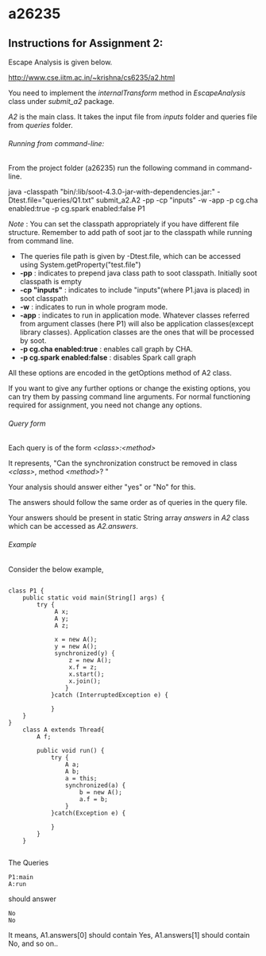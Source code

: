 # a26235
## Instructions for Assignment 2:

Escape Analysis is given below.

http://www.cse.iitm.ac.in/~krishna/cs6235/a2.html

You need to implement the *internalTransform* method in *EscapeAnalysis* class under *submit_a2* package.

 *A2* is the main class. It takes the input file from *inputs* folder and queries file from *queries* folder.
 
 ###### Running from command-line:
 
 From the project folder (a26235) run the following command in command-line.
 
 java -classpath "bin/:lib/soot-4.3.0-jar-with-dependencies.jar:" -Dtest.file="queries/Q1.txt" submit_a2.A2 -pp -cp "inputs" -w -app -p cg.cha enabled:true	-p cg.spark enabled:false P1
 
 *Note* : You can set the classpath appropriately if you have different file structure. Remember to add path of soot jar to the classpath while running from command line.
 
- The queries file path is given by -Dtest.file, which can be accessed using System.getProperty("test.file")
- **-pp** : indicates to prepend java class path to soot classpath. Initially soot classpath is empty
- **-cp "inputs"** : indicates to include "inputs"(where P1.java is placed) in soot classpath 
- **-w** : indicates to run in whole program mode.
- **-app** : indicates to run in application mode. Whatever classes referred from argument classes (here P1) will also be application classes(except library classes). Application classes are the ones that will be processed by soot.
- **-p cg.cha enabled:true** : enables call graph by CHA.
- **-p cg.spark enabled:false** : disables Spark call graph 

All these options are encoded in the getOptions method of A2 class.

If you want to give any further options or change the existing options, you can try them by passing command line arguments. For normal functioning required for assignment, you need not change any options. 
 
 
      
###### Query form      

Each query is of the form
*&lt;class&gt;:&lt;method&gt;*
      
It represents, "Can the synchronization construct be removed in class *&lt;class&gt;*, method *&lt;method&gt;*? "
      
Your analysis should answer either "yes" or "No" for this.

The answers should follow the same order as of queries in the query file.
      
Your answers should be present in static String array *answers* in *A2* class which can be accessed as *A2.answers*.

###### Example

Consider the below example,
      
```

class P1 {
	public static void main(String[] args) {
		try {
			 A x;
			 A y;
			 A z;
			 
			 x = new A();
			 y = new A();
			 synchronized(y) {
				 z = new A();
				 x.f = z;
				 x.start();
				 x.join();
				} 
			}catch (InterruptedException e) {
					
			} 
	}
}
	class A extends Thread{
		A f;
		
		public void run() {
			try {
				A a;
				A b;
				a = this;
				synchronized(a) {
					b = new A();
					a.f = b;
				}
			}catch(Exception e) {
				
			}
		}
	}
	

```
      
The Queries
      
```
P1:main
A:run
```

should answer
```      
No
No
```
It means, A1.answers[0] should contain Yes, A1.answers[1] should contain No, and so on..
